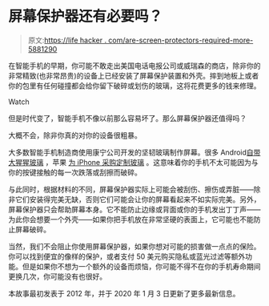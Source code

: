 # 屏幕保护器还有必要吗？

> 原文:[https://life hacker . com/are-screen-protectors-required-more-5881290](https://lifehacker.com/are-screen-protectors-necessary-anymore-5881290)

在智能手机的早期，你可能不敢走出美国电话电报公司或威瑞森的商店，除非你的非常精致(也非常昂贵)的设备上已经安装了屏幕保护装置和外壳。摔到地板上或者你的包里有任何碰撞都会给你留下破碎或划伤的玻璃，这将花费更多的钱来修理。

Watch

但是时代变了，智能手机不像以前那么容易坏了。那么屏幕保护器还值得吗？

大概不会，除非你真的对你的设备很粗暴。

大多数智能手机制造商使用康宁公司开发的坚韧玻璃制作屏幕。很多 Android[自带大猩猩玻璃](https://www.corning.com/gorillaglass/worldwide/en/products-with-gorilla-glass/smartphones.html) ，苹果 [为 iPhone 采购定制玻璃](https://www.cnet.com/news/apple-invests-250-million-in-corning-for-future-iphone-glass-research/) 。这意味着你的手机不太可能因为与你的按键接触的每一次跌落或刮擦而破碎。

与此同时，根据材料的不同，屏幕保护器实际上可能会被刮伤、擦伤或弄脏——除非它们安装得完美无缺，否则它们可能会让你的屏幕看起来不如实际完美。另外，屏幕保护器只会帮助屏幕本身。它不能防止边缘或背面或你的手机发出丁丁声——为此你会想要一个外壳——如果你把手机放在非常坚硬的表面上，它可能也不能防止屏幕破碎。

当然，我们不会阻止你使用屏幕保护器，如果你想对可能的损害做一点点的保险。你可以找到便宜的像样的保护，或者支付 50 美元购买隐私或蓝光过滤等额外功能。但是如果你不想为一个额外的设备而烦恼，你可能不得不在你的手机寿命期间更换几次，你可能没有也很好。

本故事最初发表于 2012 年，并于 2020 年 1 月 3 日更新了更多最新信息。
